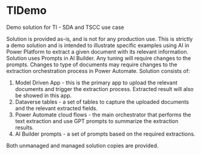 # TIDemo
Demo solution for TI - SDA and TSCC use case

Solution is provided as-is, and is not for any production use. This is strictly a demo solution and is intended to illustrate specific examples using AI in Power Platform to extract a given document with its relevant information. 
Solution uses Prompts in AI Builder. Any tuning will require changes to the prompts. Changes to type of documents may require changes to the extraction orchestration process in Power Automate.
Solution consists of:
1. Model Driven App - this is the primary app to upload the relevant documents and trigger the extraction process. Extracted result will also be showed in this app.
2. Dataverse tables - a set of tables to capture the uploaded documents and the relevant extracted fields.
3. Power Automate cloud flows - the main orchestrator that performs the text extraction and use GPT prompts to summarize the extraction results.
4. AI Builder prompts - a set of prompts based on the required extractions.

Both unmanaged and managed solution copies are provided.

